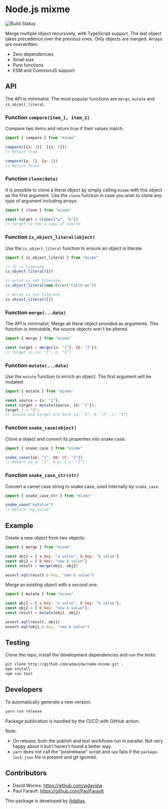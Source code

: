 
# Node.js mixme

![Build Status](https://github.com/adaltas/node-mixme/actions/workflows/test.yml/badge.svg)

Merge multiple object recursively, with TypeScript support. The last object takes precedence over the previous ones. Only objects are merged. Arrays are overwritten.

- Zero dependencies
- Small size
- Pure functions
- ESM and CommonJS support

## API

The API is minimalist. The most popular functions are `merge`, `mutate` and `is_object_literal`.

### Function `compare(item_1, item_2)`

Compare two items and return true if their values match.

```js
import { compare } from "mixme"

compare([{a: 1}], [{a: 1}])
// Return true

compare({a: 1}, {a: 2})
// Return false
```

### Function `clone(data)`

It is possible to clone a literal object by simply calling `mixme` with this object as the first argument. Use the `clone` function in case you wish to clone any type of argument including arrays:

```js
import { clone } from "mixme"

const target = clone(["a", "b"])
// target is now a copy of source
```

### Function `is_object_literal(object)`

Use the `is_object_literal` function to ensure an object is literate.

```js
import { is_object_literal } from "mixme"

// {} is literate
is_object_literal({})

// error is not literate
is_object_literal(new Error("Catch me"))

// Array is not literate
is_object_literal([])
```

### Function `merge(...data)`

The API is minimalist, 
Merge all literal object provided as arguments. This function is immutable, the source objects won't be altered.

```js
import { merge } from "mixme"

const target = merge({a: "1"}, {b: "2"});
// target is {a: "1", b: "2"}
```

### Function `mutate(...data)`

Use the `mutate` function to enrich an object. The first argument will be mutated:

```js
import { mutate } from "mixme"

const source = {a: "1"};
const target = mutate(source, {b: "2"});
target.c = "3";
// source and target are both {a: "1", b: "2", c: "3"}
```

### Function `snake_case(object)`

Clone a object and convert its properties into snake case.

```js
import { snake_case } from "mixme"

snake_case({aA: "1", bB: cC: "2"})
// Return {a_a: "1", b_b: c_c: "2"}
```

### Function `snake_case_str(str)`

Convert a camel case string to snake case, used internally by `snake_case`.

```js
import { snake_case_str } from "mixme"

snake_case("myValue")
// Return "my_value"
```

## Example

Create a new object from two objects:

```js
import { merge } from "mixme"

const obj1 = { a_key: "a value", b_key: "b value"}
const obj2 = { b_key: "new b value"}
const result = merge(obj1, obj2)

assert.eql(result.b_key, "new b value")
```

Merge an existing object with a second one:

```js
import { mutate } from "mixme"

const obj1 = { a_key: "a value", b_key: "b value"};
const obj2 = { b_key: "new b value"};
const result = mutate(obj1, obj2)

assert.eql(result, obj1)
assert.eql(obj1.b_key, "new b value")
```

## Testing

Clone the repo, install the development dependencies and run the tests:

```bash
git clone http://github.com/wdavidw/node-mixme.git .
npm install
npm run test
```

## Developers

To automatically generate a new version:

```bash
yarn run release
```

Package publication is handled by the CI/CD with GitHub action.

Note:

- On release, both the publish and test workflows run in parallel. Not very happy about it but I haven't found a better way.
- `yarn` does not call the "postrelease" script and `npm` fails if the `package-lock.json` file is present and git ignored.

## Contributors

- David Worms: <https://github.com/wdavidw>
- Paul Farault: <https://github.com/PaulFarault>

This package is developed by [Adaltas](https://www.adaltas.com).
